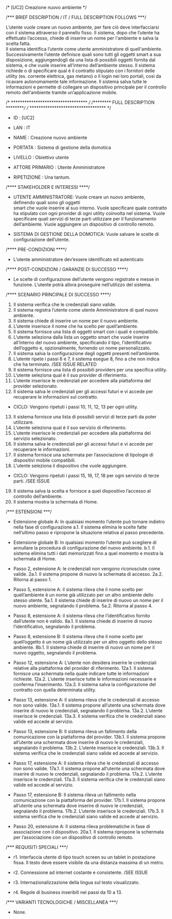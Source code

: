 /* [UC2] Creazione  nuovo  ambiente */

/*** BRIEF DESCRIPTION / IT / FULL DESCRIPTION FOLLOWS ***/

L’utente vuole creare un nuovo ambiente, per fare ciò deve interfacciarsi 
con il sistema attraverso il pannello fisso. Il sistema, dopo che l’utente 
ha effettuato l’accesso, chiede di inserire un nome per l'ambiente e salva la scelta fatta.  
Il sistema identifica l’utente come utente amministratore di quell'ambiente.  
Successivamente l’utente  definisce quali sono tutti gli oggetti smart a sua disposizione, 
aggiungendogli da una lista di possibili oggetti fornita dal sistema, e che vuole inserire
all’interno dell’ambiente stesso. Il sistema richiede o  di specificare qual è il contratto 
stipulato con i fornitori delle utility (es. corrente elettrica, gas metano) o il login nei 
loro portali, così da ricavare autonomamente tale informazione. Il sistema salva tutte le informazioni 
e permette di collegare un dispositivo principale  per il controllo remoto dell'ambiente tramite 
un’applicazione mobile.

/* ********************************** */
/********* FULL DESCRIPTION *********/
/* ********************************** */

* ID				: [UC2]
* LAN				: IT
* NAME				: Creazione nuovo ambiente

* PORTATA			: Sistema di gestione della domotica
* LIVELLO			: Obiettivo utente
* ATTORE PRIMARIO		: Utente Amministratore
* RIPETIZIONE			: Una tantum.


/**** STAKEHOLDER E INTERESSI ****/

* UTENTE AMMINISTRATORE: Vuole creare un nuovo ambiente, definendo quali sono gli oggetti    
smart che vuole inserire al suo interno. Vuole specificare quale contratto ha stipulato con 
ogni provider di ogni utility coinvolta nel sistema. Vuole specificare quali servizi di terze 
parti utilizzare per il funzionamento dell’ambiente. Vuole aggiungere un dispositivo di controllo remoto.

* SISTEMA DI GESTIONE DELLA DOMOTICA: Vuole salvare le scelte di configurazione dell’utente.

/**** PRE-CONDIZIONI ****/

*  L’utente amministratore dev’essere identificato ed autenticato

/**** POST-CONDIZIONI / GARANZIE DI SUCCESSO ****/

* Le scelte di configurazione dell’utente vengono registrate e messe in funzione. 
L’utente potrà allora proseguire nell’utilizzo del sistema.

/**** SCENARIO PRINCIPALE DI SUCCESSO ****/

1.  Il sistema verifica che le credenziali siano valide.
2.  Il sistema registra l’utente come utente Amministratore di quel nuovo ambiente.
3.  Il sistema chiede di inserire un nome per il nuovo ambiente.
4.  L’utente inserisce il nome che ha scelto per quell’ambiente.
5.  Il sistema fornisce una lista di oggetti smart con i quali è compatibile.
6.  L’utente seleziona dalla lista un oggetto smart che vuole inserire all’interno del nuovo ambiente, specificando il tipo, 
l’identificativo dell’oggetto e, opzionalmente, fornendo un nome personalizzato.
7.  Il sistema salva la configurazione degli oggetti presenti nell’ambiente.
8.  L’utente ripete i passi 6  e 7, il sistema esegue 8,  fino a che non indica che ha terminato. /SEE ISSUE RELATED
9.  Il sistema fornisce una lista di possibili providers per una specifica utility.
10. L’utente seleziona qual è il suo provider di riferimento.
11. L’utente inserisce le credenziali per accedere alla piattaforma del provider selezionato.
12. Il sistema salva le credenziali per gli accessi futuri e vi accede per recuperare le informazioni sul contratto.
* CICLO: Vengono ripetuti i passi 10, 11, 12, 13 per ogni utility.
13. Il sistema fornisce una lista di possibili servizi di terze parti da poter utilizzare.
14. L’utente seleziona qual è il suo servizio di riferimento.
15. L’utente inserisce le credenziali per accedere alla piattaforma del servizio selezionato.
16. Il sistema salva le credenziali per gli accessi futuri e vi accede per recuperare le informazioni.
17. Il sistema fornisce una schermata per l’associazione di tipologie di dispositivi mobile compatibili.
18. L'utente seleziona il dispositivo che vuole aggiungere.
* CICLO: Vengono ripetuti i passi 15, 16, 17, 18 per ogni servizio di terze parti. /SEE ISSUE
19. Il sistema salva la scelta e fornisce a quel dispositivo l’accesso al controllo dell’ambiente.
20. Il sistema mostra la schermata di Home.

/*** ESTENSIONI ***/

* Estensione globale A: In qualsiasi momento l’utente può tornare indietro nella fase di configurazione
	a.1. Il sistema elimina le scelte fatte nell’ultimo passo e ripropone la situazione relativa al passo precedente.
	
* Estensione globale B: In qualsiasi momento l’utente può scegliere di annullare la procedura di configurazione del nuovo ambiente.
	b.1. Il sistema elimina tutti i dati memorizzati fino a quel momento e mostra la schermata di Home.

* Passo 2, estensione A: le credenziali non vengono riconosciute come valide.
	2a.1. Il sistema propone di nuovo la schermata di accesso.
	2a.2. Ritorna al passo 1.

* Passo 5, estensione A: il sistema rileva che il nome scelto per quell’ambiente è un nome già utilizzato 
per un altro ambiente dello stesso utente.
	5a.1. Il sistema chiede di inserire di nuovo un nome per il nuovo ambiente, segnalando il problema.
	5a.2. Ritorna al passo 4.
	
* Passo 8, estensione A: il sistema rileva che l’identificativo fornito dall’utente non è valido.
	8a.1. Il sistema chiede di inserire di nuovo l’identificativo, segnalando il problema.

* Passo 8, estensione B:  Il sistema rileva che il nome scelto per quell’oggetto è un nome già utilizzato per 
un altro oggetto dello stesso ambiente.
	8b.1. Il sistema chiede di inserire di nuovo un nome per il nuovo oggetto, segnalando il problema.
	
* Passo 12, estensione A:  L’utente non desidera inserire le credenziali relative alla piattaforma del provider di riferimento.
	12a.1. Il sistema fornisce una schermata nella quale indicare tutte le informazioni richieste.
	12a.2. L’utente inserisce tutte le informazioni necessarie e conferma l’inserimento.
	12a.3. Il sistema salva la configurazione del contratto con quella determinata utility.

* Passo 13, estensione A: Il sistema rileva che le credenziali di accesso non sono valide.
	13a.1. Il sistema propone all’utente una schermata dove inserire di nuovo le credenziali, segnalando il problema.
	13a.2. L’utente inserisce le credenziali.
	13a.3. Il sistema verifica che le credenziali siano valide ed accede al servizio.

* Passo 13, estensione B: Il sistema rileva un fallimento della comunicazione con la piattaforma del provider.
	13b.1. Il sistema propone all’utente una schermata dove inserire di nuovo le credenziali, segnalando il problema.
	13b.2. L’utente inserisce le credenziali.
	13b.3. Il sistema verifica che le credenziali siano valide ed accede al servizio.

* Passo 17, estensione A: Il sistema rileva che le credenziali di accesso non sono valide.
	17a.1. Il sistema propone all’utente una schermata dove inserire di nuovo le credenziali, segnalando il problema.
	17a.2. L’utente inserisce le credenziali.
	17a.3. Il sistema verifica che le credenziali siano valide ed accede al servizio.

* Passo 17, estensione B: Il sistema rileva un fallimento nella comunicazione con la piattaforma del provider.
	17b.1. Il sistema propone all’utente una schermata dove inserire di nuovo le credenziali, segnalando il problema.
	17b.2. L’utente inserisce le credenziali.
	17b.3. Il sistema verifica che le credenziali siano valide ed accede al servizio.

* Passo 20, estensione A:  Il sistema rileva problematiche in fase di associazione con il dispositivo.
	20a.1. Il sistema ripropone la schermata per l’associazione con un dispositivo di controllo remoto.
	
	
/*** REQUISITI SPECIALI ***/

* r1. Interfaccia utente di tipo touch screen su un tablet in postazione fissa. Il testo deve essere visibile 
da una distanza massima di un metro.

* r2. Connessione ad internet costante e consistente. /SEE ISSUE

* r3. Internazionalizzazione della lingua sul testo visualizzato.

* r4. Regole di business inseribili nei passi da 10 a 13.

/*** VARIANTI TECNOLOGICHE / MISCELLANEA ***/

* None.
